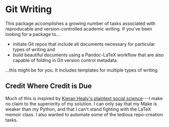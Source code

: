 # Git Writing

This package accomplishes a growing number of tasks associated with reproducable and version-controlled academic writing. If you've been looking for a package to...

+ initiate Git repos that include all documents necessary for particular types of writing and
+ build beautiful documents using a Pandoc-LaTeX workflow that are also capable of folding in Git version control metadata.

...this might be for you. It includes templates for multiple types of writing

## Credit Where Credit is Due

Much of this is inspired by [Kieran Healy's plaintext social science](https://plain-text.co/)---I make no claim to the superiority of my solution. I can only say that my Make is weaker than my Python, and that I can't stand fighting with the LaTeX memoir class. I also wanted to automate some of the tedious repo-creation tasks.
